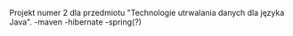 Projekt numer 2 dla przedmiotu "Technologie utrwalania danych dla języka Java".
-maven
-hibernate
-spring(?)
